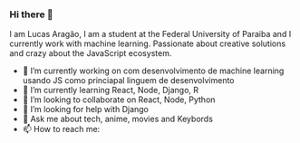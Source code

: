 ### Hi there 👋

<!--
**lucaasaragao/lucaasaragao** is a ✨ _special_ ✨ repository because its `README.md` (this file) appears on your GitHub profile.
-->
I am Lucas Aragão, I am a student at the Federal University of Paraiba and I currently work with machine learning. Passionate about creative solutions and crazy about the JavaScript ecosystem.

- 🔭 I’m currently working on com desenvolvimento de machine learning usando JS como princiapal linguem de desenvolvimento
- 🌱 I’m currently learning React, Node, Django, R
- 👯 I’m looking to collaborate on React, Node, Python
- 🤔 I’m looking for help with Django 
- 💬 Ask me about tech, anime, movies and Keybords
- 📫 How to reach me: 

